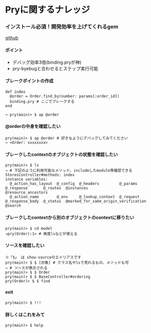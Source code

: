 # Pryに関するナレッジ

### インストール必須！開発効率を上げてくれるgem

[github](https://github.com/pry/pry)

#### ポイント
- デバッグ効率3倍(binding.pryが神)
- pry-byebugと合わせるとステップ実行可能


#### ブレークポイントの作成
```
def index
  @order = Order.find_by(number: params[:order_id])
  binding.pry # ここでブレークする
end

→ pry(main)> $ ap @order
```

#### @orderの中身を確認したい
```
pry(main)> $ ap @order # 好きなようにデバッグしてみてください
→ <Order: xxxxxxxx>
```

#### ブレークしたcontextのオブジェクトの状態を確認したい
```
pry(main)> $ ls
→ # 下記のように利用可能なメソッド、includeしたmodule等確認できる
StoresController#methods: index
instance variables:
  @_action_has_layout  @_config  @_headers         @_params   @_response       @_routes  @instances                            @resource_ancestors
  @_action_name        @_env     @_lookup_context  @_request  @_response_body  @_status  @marked_for_same_origin_verification  @search
```

#### ブレークしたcontextから別のオブジェクトのcontextに移りたい
```
pry(main)> $ cd model
→pry(Order):1> # 再度lsなどが使える
```

#### ソースを確認したい
```
※「$」 は show-sourceのエイリアスです
pry(main)> $ $ [対象] # クラス名やlsで見れるもの、メソッドも可
→ # ソースが表示される
pry(main)> $ $ Order
pry(main)> $ $ BaseController#ordering
pry(Order)> $ $ find

```

#### exit
```
pry(main)> $ !!!
```

#### 詳しくはこれをみて
```
pry(main)> $ help
```